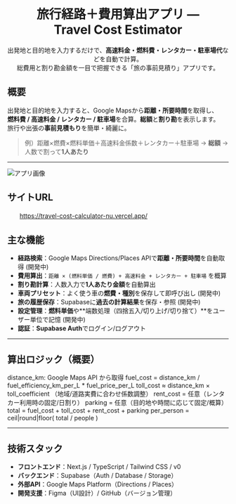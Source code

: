 <h1 align="center"> 旅行経路＋費用算出アプリ — <br/>Travel Cost Estimator</h1>

<p align="center">
  出発地と目的地を入力するだけで、<b>高速料金・燃料費・レンタカー・駐車場代</b>などを自動で計算。<br/>
  総費用と割り勘金額を一目で把握できる「旅の事前見積り」アプリです。
</p>

##  概要
出発地と目的地を入力すると、Google Mapsから**距離・所要時間**を取得し、  
**燃料費 / 高速料金 / レンタカー / 駐車場**を合算。**総額**と**割り勘**を表示します。  
旅行や出張の**事前見積もり**を簡単・綺麗に。

> 例）距離×燃費×燃料単価＋高速料金係数＋レンタカー＋駐車場 → **総額** → 人数で割って**1人あたり**

---

![アプリ画像](https://i.gyazo.com/ceff1d9d7f03b3ff1b2791499d518d48.png)

##  サイトURL
　　https://travel-cost-calculator-nu.vercel.app/

##  主な機能
-  **経路検索**：Google Maps Directions/Places APIで**距離・所要時間**を自動取得  (開発中)
-  **費用算出**：`距離 × (燃料単価 / 燃費) + 高速料金 + レンタカー + 駐車場` を概算  
-  **割り勘計算**：人数入力で**1人あたり金額**を自動算出  
-  **車両プリセット**：よく使う車の**燃費・種別**を保存して即呼び出し  (開発中)
-  **旅の履歴保存**：Supabaseに**過去の計算結果**を保存・参照  (開発中)
-  **設定管理**：**燃料単価**や**端数処理（四捨五入/切り上げ/切り捨て）**をユーザー単位で記憶  (開発中)
-  **認証**：**Supabase Auth**でログイン/ログアウト

---

##  算出ロジック（概要）
distance_km: Google Maps API から取得
fuel_cost = distance_km / fuel_efficiency_km_per_L * fuel_price_per_L
toll_cost ≈ distance_km × toll_coefficient （地域/道路実費に合わせ係数調整）
rent_cost = 任意（レンタカー利用時の固定/日割り）
parking = 任意（目的地や時間に応じて固定/概算）
total = fuel_cost + toll_cost + rent_cost + parking
per_person = ceil|round|floor( total / people )

---

##  技術スタック
- **フロントエンド**：Next.js / TypeScript / Tailwind CSS / v0  
- **バックエンド**：Supabase（Auth / Database / Storage）  
- **外部API**：Google Maps Platform（Directions / Places）  
- **開発支援**：Figma（UI設計）/ GitHub（バージョン管理）
